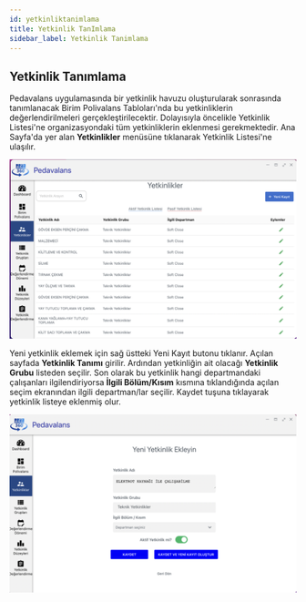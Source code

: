```yaml
---
id: yetkinliktanimlama
title: Yetkinlik TanImlama
sidebar_label: Yetkinlik Tanimlama
---
```

## Yetkinlik Tanımlama

Pedavalans uygulamasında bir yetkinlik havuzu oluşturularak sonrasında tanımlanacak Birim Polivalans Tabloları'nda bu yetkinliklerin değerlendirilmeleri gerçekleştirilecektir. Dolayısıyla öncelikle Yetkinlik Listesi'ne organizasyondaki tüm yetkinliklerin eklenmesi gerekmektedir. Ana Sayfa'da yer alan **Yetkinlikler** menüsüne tıklanarak Yetkinlik Listesi'ne ulaşılır.

![Yetkinlik Tanımlama](../images/009.png)

Yeni yetkinlik eklemek için sağ üstteki Yeni Kayıt butonu tıklanır. Açılan sayfada **Yetkinlik Tanımı** girilir. Ardından yetkinliğin ait olacağı **Yetkinlik Grubu** listeden seçilir. Son olarak bu yetkinlik hangi departmandaki çalışanları ilgilendiriyorsa **İlgili Bölüm/Kısım** kısmına tıklandığında açılan seçim ekranından ilgili departman/lar seçilir. Kaydet tuşuna tıklayarak yetkinlik listeye eklenmiş olur.

![Yeni Yetkinlik Tanımlama](../images/010.png)
